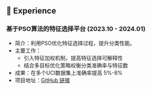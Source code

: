 ## 💼 Experience

### 基于PSO算法的特征选择平台 (2023.10 - 2024.01)
- 简介：利用PSO优化特征选择过程，提升分类性能。
- 主要工作：
  - 引入特征加权机制，提高特征选择可解释性
  - 结合多目标优化策略权衡分类准确率与特征数
- 成果：在多个UCI数据集上准确率提高 5%-8%
- 项目地址：[GitHub 链接](https://github.com/your-project)
